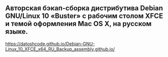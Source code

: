 <h2>Авторская бэкап-сборка дистрибутива Debian GNU/Linux 10 &laquo;Buster&raquo; с рабочим столом XFCE и темой оформления Mac OS X, на русском языке.</h2>

https://datoshcode.github.io/Debian-GNU-Linux_10_XFCE_x64_RU_Backup_assembly.github.io/ 

